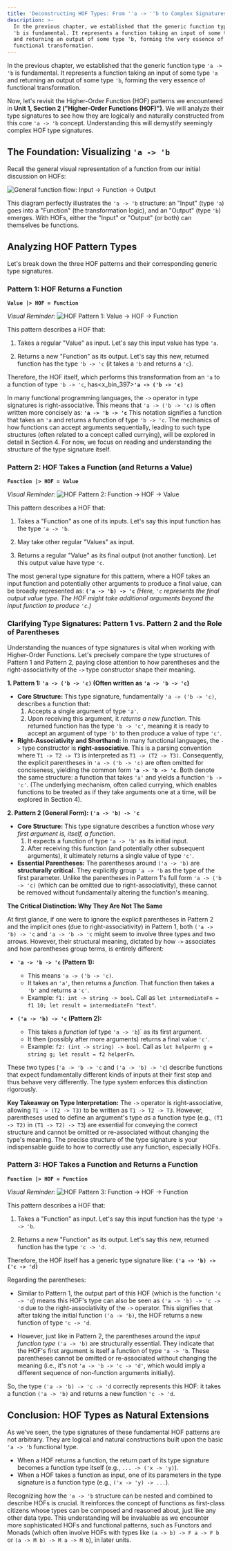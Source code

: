 ```yaml
---
title: 'Deconstructing HOF Types: From ''a -> ''b to Complex Signatures'
description: >-
  In the previous chapter, we established that the generic function type 'a ->
  'b is fundamental. It represents a function taking an input of some type 'a
  and returning an output of some type 'b, forming the very essence of
  functional transformation.
---
```

In the previous chapter, we established that the generic function type `'a -> 'b` is fundamental. It represents a function taking an input of some type `'a` and returning an output of some type `'b`, forming the very essence of functional transformation.

Now, let's revisit the Higher-Order Function (HOF) patterns we encountered in **Unit 1, Section 2 ("Higher-Order Functions (HOF)")**. We will analyze their type signatures to see how they are logically and naturally constructed from this core `'a -> 'b` concept. Understanding this will demystify seemingly complex HOF type signatures.

## The Foundation: Visualizing `'a -> 'b`

Recall the general visual representation of a function from our initial discussion on HOFs:

![General function flow: Input -> Function -> Output](https://raw.githubusercontent.com/ken-okabe/web-images5/main/img_1744564785396.png)

This diagram perfectly illustrates the `'a -> 'b` structure: an "Input" (type `'a`) goes into a "Function" (the transformation logic), and an "Output" (type `'b`) emerges. With HOFs, either the "Input" or "Output" (or both) can themselves be functions.

## Analyzing HOF Pattern Types

Let's break down the three HOF patterns and their corresponding generic type signatures.

### Pattern 1: HOF Returns a Function
   **`Value |> HOF = Function`**

   *Visual Reminder:*
   ![HOF Pattern 1: Value -> HOF -> Function](https://raw.githubusercontent.com/ken-okabe/web-images5/main/img_1745695953633.png)

   This pattern describes a HOF that:

   1.  Takes a regular "Value" as input. Let's say this input value has type `'a`.

   2.  Returns a new "Function" as its output. Let's say this new, returned function has the type `'b -> 'c` (it takes a `'b` and returns a `'c`).

   Therefore, the HOF itself, which performs this transformation from an `'a` to a function of type `'b -> 'c`, has<x_bin_397>**`'a -> ('b -> 'c)`**

   In many functional programming languages, the `->` operator in type signatures is right-associative. This means that `'a -> ('b -> 'c)` is often written more concisely as:
   **`'a -> 'b -> 'c`**
   This notation signifies a function that takes an `'a` and returns a function of type `'b -> 'c`. The mechanics of how functions can accept arguments sequentially, leading to such type structures (often related to a concept called currying), will be explored in detail in Section 4. For now, we focus on reading and understanding the structure of the type signature itself.

### Pattern 2: HOF Takes a Function (and Returns a Value)
   **`Function |> HOF = Value`**

   *Visual Reminder:*
   ![HOF Pattern 2: Function -> HOF -> Value](https://raw.githubusercontent.com/ken-okabe/web-images5/main/img_1745695880762.png)

   This pattern describes a HOF that:

   1.  Takes a "Function" as one of its inputs. Let's say this input function has the type `'a -> 'b`.

   2.  May take other regular "Values" as input.
   
   3.  Returns a regular "Value" as its final output (not another function). Let this output value have type `'c`.

   The most general type signature for this pattern, where a HOF takes an input function and potentially other arguments to produce a final value, can be broadly represented as:
   **`('a -> 'b) -> 'c`** 
   *(Here, `'c` represents the final output value type. The HOF might take additional arguments beyond the input function to produce `'c`.)*

### Clarifying Type Signatures: Pattern 1 vs. Pattern 2 and the Role of Parentheses

Understanding the nuances of type signatures is vital when working with Higher-Order Functions. Let's precisely compare the type structures of Pattern 1 and Pattern 2, paying close attention to how parentheses and the right-associativity of the `->` type constructor shape their meaning.

**1. Pattern 1: `'a -> ('b -> 'c)` (Often written as `'a -> 'b -> 'c`)**

*   **Core Structure:** This type signature, fundamentally `'a -> ('b -> 'c)`, describes a function that:
    1.  Accepts a single argument of type `'a'`.
    2.  Upon receiving this argument, it *returns a new function*. This returned function has the type `'b -> 'c'`, meaning it is ready to accept an argument of type `'b'` to then produce a value of type `'c'`.
*   **Right-Associativity and Shorthand:** In many functional languages, the `->` type constructor is **right-associative**. This is a parsing convention where `T1 -> T2 -> T3` is interpreted as `T1 -> (T2 -> T3)`. Consequently, the explicit parentheses in `'a -> ('b -> 'c)` are often omitted for conciseness, yielding the common form **`'a -> 'b -> 'c`**. Both denote the same structure: a function that takes `'a'` and yields a function `'b -> 'c'`. (The underlying mechanism, often called currying, which enables functions to be treated as if they take arguments one at a time, will be explored in Section 4).

**2. Pattern 2 (General Form): `('a -> 'b) -> 'c`**

*   **Core Structure:** This type signature describes a function whose *very first argument is, itself, a function*.
    1.  It expects a function of type `'a -> 'b'` as its initial input.
    2.  After receiving this function (and potentially other subsequent arguments), it ultimately returns a single value of type `'c'`.
*   **Essential Parentheses:** The parentheses around `('a -> 'b)` are **structurally critical**. They explicitly group `'a -> 'b` as the type of the first parameter. Unlike the parentheses in Pattern 1's full form `'a -> ('b -> 'c)` (which can be omitted due to right-associativity), these cannot be removed without fundamentally altering the function's meaning.

**The Critical Distinction: Why They Are Not The Same**

At first glance, if one were to ignore the explicit parentheses in Pattern 2 and the implicit ones (due to right-associativity) in Pattern 1, both `('a -> 'b) -> 'c` and `'a -> 'b -> 'c` might seem to involve three types and two arrows. However, their structural meaning, dictated by how `->` associates and how parentheses group terms, is entirely different:

*   **`'a -> 'b -> 'c` (Pattern 1):**
    *   This means `'a -> ('b -> 'c)`.
    *   It takes an `'a'`, then returns a *function*. That function then takes a `'b'` and returns a `'c'`.
    *   Example: `f1: int -> string -> bool`. Call as `let intermediateFn = f1 10; let result = intermediateFn "text"`.

*   **`('a -> 'b) -> 'c` (Pattern 2):**
    *   This takes a *function* (of type `'a -> 'b`)` as its first argument.
    *   It then (possibly after more arguments) returns a final value `'c'`.
    *   Example: `f2: (int -> string) -> bool`. Call as `let helperFn g = string g; let result = f2 helperFn`.

These two types (`'a -> 'b -> 'c` and `('a -> 'b) -> 'c`) describe functions that expect fundamentally different kinds of inputs at their first step and thus behave very differently. The type system enforces this distinction rigorously.

**Key Takeaway on Type Interpretation:**
The `->` operator is right-associative, allowing `T1 -> (T2 -> T3)` to be written as `T1 -> T2 -> T3`. However, parentheses used to define an argument's type *as* a function type (e.g., `(T1 -> T2)` in `(T1 -> T2) -> T3`) are essential for conveying the correct structure and cannot be omitted or re-associated without changing the type's meaning. The precise structure of the type signature is your indispensable guide to how to correctly use any function, especially HOFs.

### Pattern 3: HOF Takes a Function and Returns a Function
   **`Function |> HOF = Function`**

   *Visual Reminder:*
   ![HOF Pattern 3: Function -> HOF -> Function](https://raw.githubusercontent.com/ken-okabe/web-images5/main/img_1745695992437.png)

   This pattern describes a HOF that:

   1.  Takes a "Function" as input. Let's say this input function has the type `'a -> 'b`.

   2.  Returns a new "Function" as its output. Let's say this new, returned function has the type `'c -> 'd`.

   Therefore, the HOF itself has a generic type signature like:
   **`('a -> 'b) -> ('c -> 'd)`**

   Regarding the parentheses:

   *   Similar to Pattern 1, the output part of this HOF (which is the function `'c -> 'd`) means this HOF's type can also be seen as `('a -> 'b) -> 'c -> 'd` due to the right-associativity of the `->` operator. This signifies that after taking the initial function `('a -> 'b)`, the HOF returns a new function of type `'c -> 'd`.

   *   However, just like in Pattern 2, the parentheses around the *input function type* `('a -> 'b)` are structurally essential. They indicate that the HOF's first argument is itself a function of type `'a -> 'b`. These parentheses cannot be omitted or re-associated without changing the meaning (i.e., it's not `'a -> 'b -> 'c -> 'd'`, which would imply a different sequence of non-function arguments initially).

   So, the type `('a -> 'b) -> 'c -> 'd` correctly represents this HOF: it takes a function `('a -> 'b)` and returns a new function `'c -> 'd`.

## Conclusion: HOF Types as Natural Extensions

As we've seen, the type signatures of these fundamental HOF patterns are not arbitrary. They are logical and natural constructions built upon the basic `'a -> 'b` functional type.
*   When a HOF returns a function, the return part of its type signature becomes a function type itself (e.g., `... -> ('x -> 'y)`).
*   When a HOF takes a function as input, one of its parameters in the type signature is a function type (e.g., `('x -> 'y) -> ...`).

Recognizing how the `'a -> 'b` structure can be nested and combined to describe HOFs is crucial. It reinforces the concept of functions as first-class citizens whose types can be composed and reasoned about, just like any other data type. This understanding will be invaluable as we encounter more sophisticated HOFs and functional patterns, such as Functors and Monads (which often involve HOFs with types like `(a -> b) -> F a -> F b` or `(a -> M b) -> M a -> M b`), in later units.
